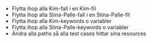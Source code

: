 *   Flytta ihop alla Kim-fall i en Kim-fil
*   Flytta ihop alla Stina-Palle-fall i en Stina-Palle-fil
*   Flytta ihop alla Kim-keywords o variabler
*   Flytta ihop alla Stina-Palle-keywords o variabler
*   Ändra alla paths så alla test cases hittar sina resources